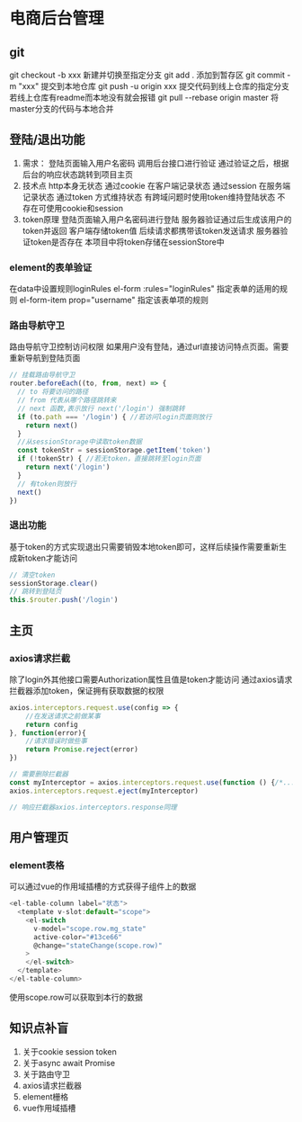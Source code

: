 # 电商后台管理
## git
git checkout -b xxx 新建并切换至指定分支
git add . 添加到暂存区
git commit -m "xxx" 提交到本地仓库
git push -u origin xxx 提交代码到线上仓库的指定分支
若线上仓库有readme而本地没有就会报错
git pull --rebase origin master 将master分支的代码与本地合并

## 登陆/退出功能
  1. 需求：
    登陆页面输入用户名密码
    调用后台接口进行验证
    通过验证之后，根据后台的响应状态跳转到项目主页
  2. 技术点
    http本身无状态
    通过cookie 在客户端记录状态
    通过session 在服务端记录状态
    通过token 方式维持状态
    有跨域问题时使用token维持登陆状态
    不存在可使用cookie和session
  3. token原理
    登陆页面输入用户名密码进行登陆
    服务器验证通过后生成该用户的token并返回
    客户端存储token值
    后续请求都携带该token发送请求
    服务器验证token是否存在
  本项目中将token存储在sessionStore中

### element的表单验证
  在data中设置规则loginRules
  el-form :rules="loginRules" 指定表单的适用的规则
  el-form-item prop="username" 指定该表单项的规则
### 路由导航守卫
  路由导航守卫控制访问权限
  如果用户没有登陆，通过url直接访问特点页面。需要重新导航到登陆页面
```js
// 挂载路由导航守卫
router.beforeEach((to, from, next) => {
  // to 将要访问的路径
  // from 代表从哪个路径跳转来
  // next 函数,表示放行 next('/login') 强制跳转
  if (to.path === '/login') { //若访问login页面则放行
    return next()
  }
  //从sessionStorage中读取token数据
  const tokenStr = sessionStorage.getItem('token')
  if (!tokenStr) { //若无token，直接跳转至login页面
    return next('/login')
  }
  // 有token则放行
  next()
})
```
### 退出功能
  基于token的方式实现退出只需要销毁本地token即可，这样后续操作需要重新生成新token才能访问

```js
// 清空token
sessionStorage.clear()
// 跳转到登陆页
this.$router.push('/login')
```
## 主页
### axios请求拦截
  除了login外其他接口需要Authorization属性且值是token才能访问
  通过axios请求拦截器添加token，保证拥有获取数据的权限
```js
axios.interceptors.request.use(config => {
    //在发送请求之前做某事
    return config
}, function(error){
    //请求错误时做些事
    return Promise.reject(error)
})

// 需要删除拦截器
const myInterceptor = axios.interceptors.request.use(function () {/*...*/});
axios.interceptors.request.eject(myInterceptor)

// 响应拦截器axios.interceptors.response同理
```
## 用户管理页
### element表格
  可以通过vue的作用域插槽的方式获得子组件上的数据
```js
<el-table-column label="状态">
  <template v-slot:default="scope">
    <el-switch
      v-model="scope.row.mg_state"
      active-color="#13ce66"
      @change="stateChange(scope.row)"
    >
    </el-switch>
  </template>
</el-table-column>
```
  使用scope.row可以获取到本行的数据
## 知识点补盲
  1. 关于cookie session token
  2. 关于async await Promise
  3. 关于路由守卫
  4. axios请求拦截器
  5. element栅格
  6. vue作用域插槽